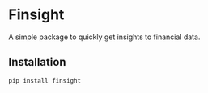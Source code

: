 # Finsight

A simple package to quickly get insights to financial data.

## Installation

```sh
pip install finsight
```
